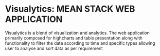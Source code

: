 # Visualytics: MEAN STACK WEB APPLICATION
Visualytics is a blend of visualization and analytics. The web application primarily composed for highcharts and table presentation along with functionality to filter the data according to time and specific types allowing user to analyse and sort data as per requirement


